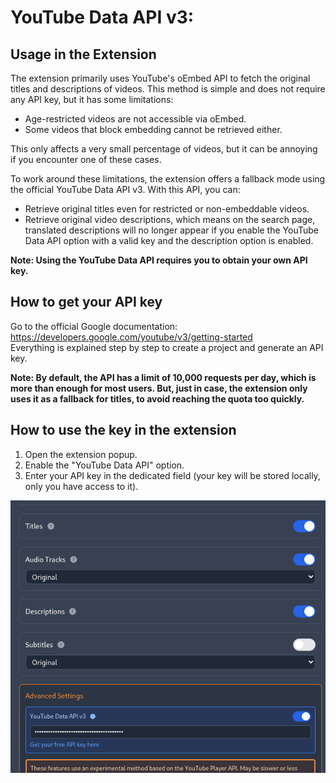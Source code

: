 # YouTube Data API v3: 

## Usage in the Extension

The extension primarily uses YouTube's oEmbed API to fetch the original titles and descriptions of videos. This method is simple and does not require any API key, but it has some limitations:
- Age-restricted videos are not accessible via oEmbed.
- Some videos that block embedding cannot be retrieved either.

This only affects a very small percentage of videos, but it can be annoying if you encounter one of these cases.

To work around these limitations, the extension offers a fallback mode using the official YouTube Data API v3.
With this API, you can:
- Retrieve original titles even for restricted or non-embeddable videos.
- Retrieve original video descriptions, which means on the search page, translated descriptions will no longer appear if you enable the YouTube Data API option with a valid key and the description option is enabled.

**Note: Using the YouTube Data API requires you to obtain your own API key.**

## How to get your API key

Go to the official Google documentation:  
https://developers.google.com/youtube/v3/getting-started  
Everything is explained step by step to create a project and generate an API key.

**Note: By default, the API has a limit of 10,000 requests per day, which is more than enough for most users. But, just in case, the extension only uses it as a fallback for titles, to avoid reaching the quota too quickly.**

## How to use the key in the extension

1. Open the extension popup.
2. Enable the "YouTube Data API" option.
3. Enter your API key in the dedicated field (your key will be stored locally, only you have access to it).

![Screenshot of the API key configuration](../assets/images/yt_data_api.png)